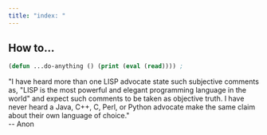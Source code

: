```yaml
---
title: "index: "
---
```


How to...
---------

```lisp
(defun ...do-anything () (print (eval (read)))) ;
```

"I have heard more than one LISP advocate state such subjective
comments as, "LISP is the most powerful and elegant programming
language in the world" and expect such comments to be taken as
objective truth. I have never heard a Java, C++, C, Perl, or
Python advocate make the same claim about their own language of
choice."       
-- Anon

```lisp

```
